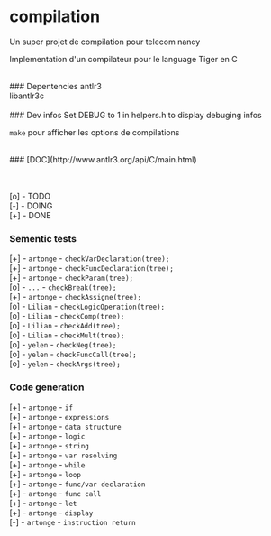 # compilation
Un super projet de compilation pour telecom nancy

Implementation d'un compilateur pour le language Tiger en C


<br>
### Depentencies
antlr3 <br>
libantlr3c <br>

<br>
### Dev infos
Set DEBUG to 1 in helpers.h to display debuging infos

`make` pour afficher les options de compilations


<br>
### [DOC](http://www.antlr3.org/api/C/main.html)



<br><br>
[o] - TODO <br>
[-] - DOING <br>
[+] - DONE


### Sementic tests
[+] - `artonge` - `checkVarDeclaration(tree);` <br>
[+] - `artonge` - `checkFuncDeclaration(tree);` <br>
[+] - `artonge` - `checkParam(tree);` <br>
[o] - `...` - `checkBreak(tree);` <br>
[+] - `artonge` - `checkAssigne(tree);` <br>
[o] - `Lilian` - `checkLogicOperation(tree);` <br>
[o] - `Lilian` - `checkComp(tree);` <br>
[o] - `Lilian` - `checkAdd(tree);` <br>
[o] - `Lilian` - `checkMult(tree);` <br>
[o] - `yelen` - `checkNeg(tree);` <br>
[o] - `yelen` - `checkFuncCall(tree);` <br>
[o] - `yelen` - `checkArgs(tree);` <br>



### Code generation
[+] - `artonge` - `if` <br>
[+] - `artonge` - `expressions` <br>
[+] - `artonge` - `data structure` <br>
[+] - `artonge` - `logic` <br>
[+] - `artonge` - `string` <br>
[+] - `artonge` - `var resolving` <br>
[+] - `artonge` - `while` <br>
[+] - `artonge` - `loop` <br>
[+] - `artonge` - `func/var declaration` <br>
[+] - `artonge` - `func call` <br>
[+] - `artonge` - `let` <br>
[+] - `artonge` - `display` <br>
[-] - `artonge` - `instruction return` <br>
